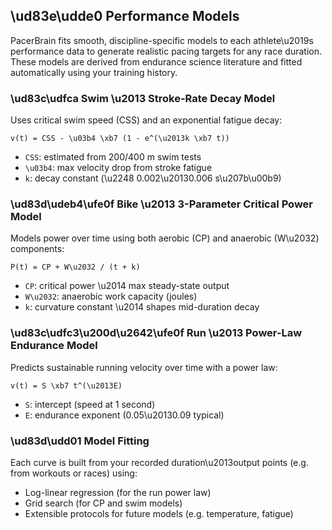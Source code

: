 ## \ud83e\udde0 Performance Models

PacerBrain fits smooth, discipline-specific models to each athlete\u2019s performance data to generate realistic pacing targets for any race duration. These models are derived from endurance science literature and fitted automatically using your training history.

### \ud83c\udfca Swim \u2013 Stroke-Rate Decay Model

Uses critical swim speed (CSS) and an exponential fatigue decay:

```
v(t) = CSS - \u03b4 \xb7 (1 - e^(\u2013k \xb7 t))
```

- `CSS`: estimated from 200/400 m swim tests
- `\u03b4`: max velocity drop from stroke fatigue
- `k`: decay constant (\u2248 0.002\u20130.006 s\u207b\u00b9)

### \ud83d\udeb4\ufe0f Bike \u2013 3-Parameter Critical Power Model

Models power over time using both aerobic (CP) and anaerobic (W\u2032) components:

```
P(t) = CP + W\u2032 / (t + k)
```

- `CP`: critical power \u2014 max steady-state output
- `W\u2032`: anaerobic work capacity (joules)
- `k`: curvature constant \u2014 shapes mid-duration decay

### \ud83c\udfc3\u200d\u2642\ufe0f Run \u2013 Power-Law Endurance Model

Predicts sustainable running velocity over time with a power law:

```
v(t) = S \xb7 t^(\u2013E)
```

- `S`: intercept (speed at 1 second)
- `E`: endurance exponent (0.05\u20130.09 typical)

### \ud83d\udd01 Model Fitting

Each curve is built from your recorded duration\u2013output points (e.g. from workouts or races) using:

- Log-linear regression (for the run power law)
- Grid search (for CP and swim models)
- Extensible protocols for future models (e.g. temperature, fatigue)

